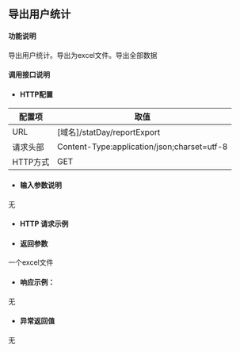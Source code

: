## 导出用户统计

#### 功能说明

导出用户统计。导出为excel文件。导出全部数据

#### 调用接口说明

* #### HTTP配置

| 配置项 | 取值 |
| --- | --- |
| URL | \[域名\]/statDay/reportExport|
| 请求头部 | Content-Type:application/json;charset=utf-8 |
| HTTP方式 | GET |

* #### 输入参数说明
无

* #### HTTP 请求示例


* #### 返回参数
一个excel文件


* #### 响应示例：

无

* #### 异常返回值

无




